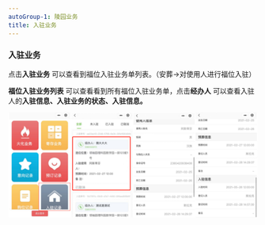 ```yaml
---
autoGroup-1: 陵园业务
title: 入驻业务
---
```

### 入驻业务

点击**入驻业务** 可以查看到福位入驻业务单列表。（安葬→对使用人进行福位入驻）

**福位入驻业务列表** 可以查看看到所有福位入驻业务单，点击**经办人** 可以查看入驻人的**入驻信息、入驻业务的状态、入驻信息。**

![11](../../.vuepress/public/product/102.png)
